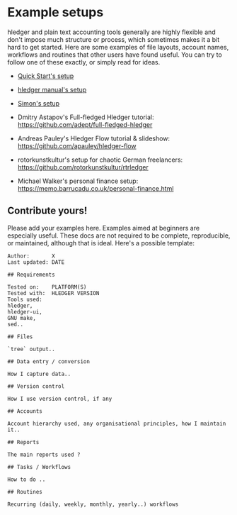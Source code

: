 # Example setups

hledger and plain text accounting tools generally are highly flexible
and don't impose much structure or process, 
which sometimes makes it a bit hard to get started. 
Here are some examples of file layouts, account names, workflows and routines that other users have found useful. 
You can try to follow one of these exactly, or simply read for ideas.

- [Quick Start's setup](quickstart.html#set-up-a-journal)

- [hledger manual's setup](hledger.html#starting-a-journal-file)

- [Simon's setup](simons-setup.html)

- Dmitry Astapov's Full-fledged Hledger tutorial:
  <https://github.com/adept/full-fledged-hledger>

- Andreas Pauley's Hledger Flow tutorial & slideshow:
  <https://github.com/apauley/hledger-flow>

- rotorkunstkultur's setup for chaotic German freelancers:
  <https://github.com/rotorkunstkultur/rtrledger>

- Michael Walker's personal finance setup:
  <https://memo.barrucadu.co.uk/personal-finance.html>

## Contribute yours!

Please add your examples here.
Examples aimed at beginners are especially useful.
These docs are not required to be complete, reproducible, or maintained, although that is ideal.
Here's a possible template:

```
Author:       X  
Last updated: DATE  

## Requirements

Tested on:    PLATFORM(S)  
Tested with:  HLEDGER VERSION  
Tools used: 
hledger, 
hledger-ui, 
GNU make, 
sed..

## Files

`tree` output..

## Data entry / conversion

How I capture data..

## Version control

How I use version control, if any

## Accounts

Account hierarchy used, any organisational principles, how I maintain it..

## Reports

The main reports used ?

## Tasks / Workflows

How to do ..

## Routines

Recurring (daily, weekly, monthly, yearly..) workflows
```
